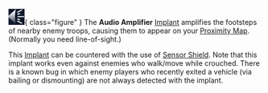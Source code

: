 ![](../images/Audio_amplifier.gif){ class="figure" } The **Audio Amplifier**
[Implant](Implants.md) amplifies the footsteps of nearby enemy troops, causing
them to appear on your [Proximity Map](../terminology/Proximity_Map.md).
(Normally you need line-of-sight.)

This [Implant](Implants.md) can be countered with the use of
[Sensor Shield](Sensor_Shield.md). Note that this implant works even against
enemies who walk/move while crouched. There is a known bug in which enemy
players who recently exited a vehicle (via bailing or dismounting) are not
always detected with the implant.
